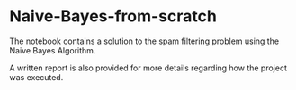# Naive-Bayes-from-scratch
The notebook contains a solution to the spam filtering problem using the Naive Bayes Algorithm. 

A written report is also provided for more details regarding how the project was executed.

